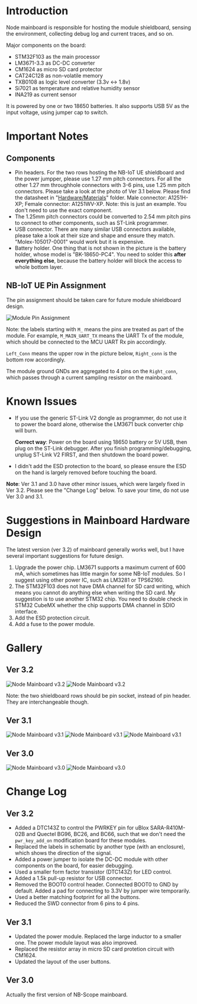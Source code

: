 # Introduction

Node mainboard is responsible for hosting the module shieldboard, sensing the environment, collecting debug log and current traces, and so on.

Major components on the board: 

- STM32F103 as the main processor
- LM3671-3.3 as DC-DC converter
- CM1624 as micro SD card protector
- CAT24C128 as non-volatile memory
- TXB0108 as logic level converter (3.3v <-> 1.8v)
- Si7021 as temperature and relative humidity sensor
- INA219 as current sensor

It is powered by one or two 18650 batteries. It also supports USB 5V as the input voltage, using jumper cap to switch.

# Important Notes

## Components

- Pin headers. For the two rows hosting the NB-IoT UE shieldboard and the power jumpper, please use 1.27 mm pitch connectors. For all the other 1.27 mm throughhole connectors with 3-6 pins, use 1.25 mm pitch connectors. Please take a look at the photo of Ver 3.1 below. Please find the datasheet in "[Hardware/Materials](../Materials/A1251.pdf)" folder. Male connector: A1251H-XP; Female connector: A1251WV-XP. Note: this is just an example. You don't need to use the exact component.
- The 1.25mm pitch connectors could be converted to 2.54 mm pitch pins to connect to other components, such as ST-Link programmer.
- USB connector. There are many similar USB connectors available, please take a look at their size and shape and ensure they match. "Molex-105017-0001" would work but it is expensive. 
- Battery holder. One thing that is not shown in the picture is the battery holder, whose model is "BK-18650-PC4". You need to solder this **after everything else**, because the battery holder will block the access to whole bottom layer.

## NB-IoT UE Pin Assignment

The pin assignment should be taken care for future module shieldboard design.

![Module Pin Assignment](../../../assets/module_board_pin_assignment.png)

Note: the labels starting with `M_` means the pins are treated as part of the module. For example, `M_MAIN_UART_TX` means the UART Tx of the module, which should be connected to the MCU UART Rx pin accordingly.

`Left_Conn` means the upper row in the picture below, `Right_conn` is the bottom row accordingly.

The module ground GNDs are aggregated to 4 pins on the `Right_conn`, which passes through a current sampling resistor on the mainboard.

# Known Issues

- If you use the generic ST-Link V2 dongle as programmer, do not use it to power the board alone, otherwise the LM3671 buck converter chip will burn. 

  **Correct way**: Power on the board using 18650 battery or 5V USB, then plug on the ST-Link debugger. After you finish programming/debugging, unplug ST-Link V2 FIRST, and then shutdown the board power.

- I didn't add the ESD protection to the board, so please ensure the ESD on the hand is largely removed before touching the board.

**Note**: Ver 3.1 and 3.0 have other minor issues, which were largely fixed in Ver 3.2. Please see the "Change Log" below. To save your time, do not use Ver 3.0 and 3.1.

# Suggestions in Mainboard Hardware Design

The latest version (ver 3.2) of mainboard generally works well, but I have several important suggestions for future design. 

1. Upgrade the power chip. LM3671 supports a maximum current of 600 mA, which sometimes has little margin for some NB-IoT modules. So I suggest using other power IC, such as LM3281 or TPS62160.
2. The STM32F103 does not have DMA channel for SD card writing, which means you cannot do anything else when writing the SD card. My suggestion is to use another STM32 chip. You need to double check in STM32 CubeMX whether the chip supports DMA channel in SDIO interface.
3. Add the ESD protection circuit.
4. Add a fuse to the power module.

# Gallery

## Ver 3.2

![Node Mainboard v3.2](../../../assets/node_base_v3.2.png)
![Node Mainboard v3.2](../../../assets/node_base_v3.2_B.png)

Note: the two shieldboard rows should be pin socket, instead of pin header. They are interchangeable though.

## Ver 3.1

![Node Mainboard v3.1](../../../assets/node_base_v3.1_actual.jpg)
![Node Mainboard v3.1](../../../assets/node_base_v3.1.png)
![Node Mainboard v3.1](../../../assets/node_base_v3.1_B.png)

## Ver 3.0

![Node Mainboard v3.0](../../../assets/node_base_v3.0.png)
![Node Mainboard v3.0](../../../assets/node_base_v3.0_B.png)

# Change Log

## Ver 3.2

- Added a DTC143Z to control the PWRKEY pin for uBlox SARA-R410M-02B and Quectel BG96, BC26, and BC66, such that we don't need the `pwr_key_add_on` modification board for these modules.
- Replaced the labels in schematic by another type (with an enclosure), which shows the direction of the signal.
- Added a power jumper to isolate the DC-DC module with other components on the board, for easier debugging.
- Used a smaller form factor transistor (DTC143Z) for LED control.
- Added a 1.5k pull-up resistor for USB connector.
- Removed the BOOT0 control header. Connected BOOT0 to GND by default. Added a pad for connecting to 3.3V by jumper wire temporarily. 
- Used a better matching footprint for all the buttons.
- Reduced the SWD connector from 6 pins to 4 pins.

## Ver 3.1

- Updated the power module. Replaced the large inductor to a smaller one. The power module layout was also improved.
- Replaced the resistor array in micro SD card protetion circuit with CM1624.
- Updated the layout of the user buttons.

## Ver 3.0

Actually the first version of NB-Scope mainboard. 
